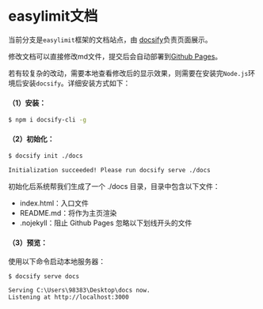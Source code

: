 # easylimit文档

当前分支是`easylimit`框架的文档站点，由 [docsify](https://github.com/docsifyjs/docsify)负责页面展示。

修改文档可以直接修改md文件，提交后会自动部署到[Github Pages](https://easylimit.zifangsky.cn/)。

若有较复杂的改动，需要本地查看修改后的显示效果，则需要在安装完`Node.js`环境后安装`docsify`。详细安装方式如下：

#### （1）安装： ####

```bash
$ npm i docsify-cli -g
```

#### （2）初始化： ####

```bash
$ docsify init ./docs

Initialization succeeded! Please run docsify serve ./docs
```

初始化后系统帮我们生成了一个 ./docs 目录，目录中包含以下文件：

- index.html：入口文件
- README.md：将作为主页渲染
- .nojekyll：阻止 Github Pages 忽略以下划线开头的文件

#### （3）预览： ####

使用以下命令启动本地服务器：

```
$ docsify serve docs

Serving C:\Users\98383\Desktop\docs now.
Listening at http://localhost:3000
```

